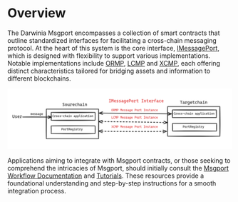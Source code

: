 # Overview

The Darwinia Msgport encompasses a collection of smart contracts that outline standardized interfaces for facilitating a cross-chain messaging protocol. At the heart of this system is the core interface, [IMessagePort](../msgport/interfaces.md#imessageport), which is designed with flexibility to support various implementations. Notable implementations include [ORMP](../msgport/messaging-protocols/ormp.md), [LCMP](../msgport/messaging-protocols/lcmp.md) and [XCMP](../msgport/messaging-protocols/xcmp.md), each offering distinct characteristics tailored for bridging assets and information to different blockchains.

![msgport-overview-1](../images/msgport-overview-1.png)

Applications aiming to integrate with Msgport contracts, or those seeking to comprehend the intricacies of Msgport, should initially consult the [Msgport Workflow Documentation](../msgport/workflow.md) and [Tutorials](../msgport/tutorial/remix-demo.md). These resources provide a foundational understanding and step-by-step instructions for a smooth integration process.
